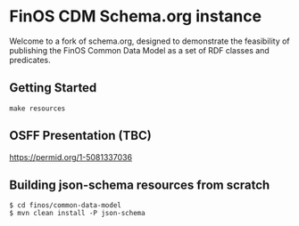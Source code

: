 # FinOS CDM Schema.org instance

Welcome to a fork of schema.org, designed to demonstrate the
feasibility of publishing the FinOS Common Data Model as a set of RDF
classes and predicates.

## Getting Started

```
make resources
```

## OSFF Presentation (TBC)

https://permid.org/1-5081337036


## Building json-schema resources from scratch

```
$ cd finos/common-data-model
$ mvn clean install -P json-schema
```
